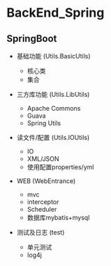 # BackEnd_Spring

## SpringBoot
- 基础功能 (Utils.BasicUtils)
  - 核心类
  - 集合

- 三方库功能 (Utils.LibUtils)
  - Apache Commons
  - Guava
  - Spring Utils

- 读文件/配置 (Utils.IOUtils)
  - IO
  - XML/JSON
  - 使用配置properties/yml
  
- WEB (WebEntrance)
  - mvc
  - interceptor
  - Scheduler
  - 数据库mybatis+mysql
  
- 测试及日志 (test)
  - 单元测试
  - log4j